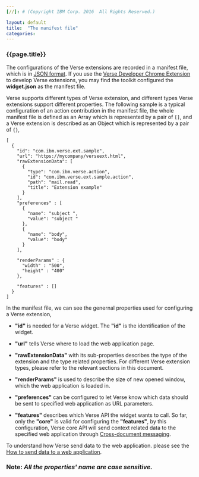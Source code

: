 ```yaml
---
[//]: # (Copyright IBM Corp. 2016  All Rights Reserved.)

layout: default
title:  "The manifest file"
categories: 
---
```


### {{page.title}}  


The configurations of the Verse extensions are recorded in a manifest file, which is in [JSON format][2]. If you use the [Verse Developer Chrome Extension][1] to develop Verse extensions, you may find the toolkit configured the __widget.json__ as the manifest file.  

Verse supports different types of Verse extension, and different types Verse extensions support different properties. The following sample is a typical configuration of an action contribution in the manifest file, the whole manifest file is defined as an Array which is represented by a pair of `[]`, and a Verse extension is described as an Object which is represented by a pair of `{}`,  
   
```
[
  {
    "id": "com.ibm.verse.ext.sample",
    "url": "https://mycompany/verseext.html",
    "rawExtensionData": [
      {
        "type": "com.ibm.verse.action", 
        "id": "com.ibm.verse.ext.sample.action", 
        "path": "mail.read", 
        "title": "Extension example"
      }
    ],
    "preferences" : [
      {
        "name": "subject ",
        "value": "subject "
      },
      {
        "name": "body",
        "value": "body"
      }
    ],
    
    "renderParams" : {
      "width" : "500",
      "height" : "400"
    },
    
    "features" : []
  }
]
```

In the manifest file, we can see the genernal properties used for configuring a Verse extension,

* __"id"__ is needed for a Verse widget. The __"id"__ is the identification of the widget.  

* __"url"__ tells Verse where to load the web application page.  

* __"rawExtensionData"__ with its sub-properties describes the type of the extension and the type related properties. For different Verse extension types, please refer to the relevant sections in this document.  

* __"renderParams"__ is used to describe the size of new opened window, which the web application is loaded in.  

* __"preferences"__ can be configured to let Verse know which data should be sent to specified web application as URL parameters.

* __"features"__ describes which Verse API the widget wants to call. So far, only the __"core"__ is valid for configuring the __"features"__, by this configuration, Verse core API will send context related data to the specified web application through [Cross-document messaging][5].

To understand how Verse send data to the web application. please see the [How to send data to a web application][4].  




### Note: _All the properties' name are case sensitive._

[1]: {{site.verse-developer-chrome-ext}}
[2]: http://json.org
[3]: {{site.baseurl}}/tutorials/tutorial-ext-action-contribution.html
[4]: {{site.baseurl}}/tutorials/tutorial-ext-send-data-to-app.html
[5]: https://www.w3.org/TR/2011/WD-webmessaging-20110317/#web-messaging
